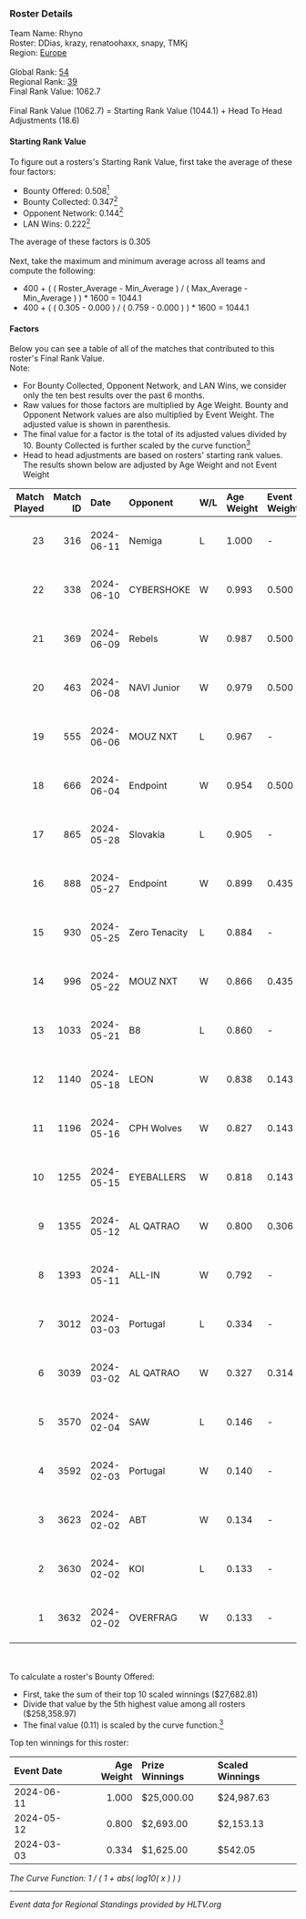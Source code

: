 ### Roster Details<br />
Team Name: Rhyno<br />
Roster: DDias, krazy, renatoohaxx, snapy, TMKj<br />
Region: [Europe]( ../standings_europe.md)<br />
<br />
Global Rank: [54](../standings_global.md)<br />
Regional Rank: [39]( ../standings_europe.md)<br />
Final Rank Value:  1062.7<br />
<br />
Final Rank Value (1062.7) = Starting Rank Value (1044.1) + Head To Head Adjustments (18.6)<br />

#### Starting Rank Value<br />
To figure out a rosters's Starting Rank Value, first take the average of these four factors:<br />
- Bounty Offered: 0.508[<sup>1</sup>](#table2)
- Bounty Collected: 0.347[<sup>2</sup>](#table1)
- Opponent Network: 0.144[<sup>2</sup>](#table1)
- LAN Wins: 0.222[<sup>2</sup>](#table1)

The average of these factors is 0.305<br />
<br />
Next, take the maximum and minimum average across all teams and compute the following:<br />
- 400 + ( ( Roster_Average - Min_Average ) / ( Max_Average - Min_Average ) ) * 1600 = 1044.1
- 400 + ( ( 0.305 - 0.000 ) / ( 0.759 - 0.000 ) ) * 1600 = 1044.1


#### Factors<br />
Below you can see a table of all of the matches that contributed to this roster's Final Rank Value.<br />
Note:<br />

- For Bounty Collected, Opponent Network, and LAN Wins, we consider only the ten best results over the past 6 months.
- Raw values for those factors are multiplied by Age Weight. Bounty and Opponent Network values are also multiplied by Event Weight. The adjusted value is shown in parenthesis.
- The final value for a factor is the total of its adjusted values divided by 10. Bounty Collected is further scaled by the curve function[<sup>3</sup>](#curveFunction)
- Head to head adjustments are based on rosters' starting rank values. The results shown below are adjusted by Age Weight and not Event Weight
<span id="table1"></span><br />


| Match Played | Match ID | Date       | Opponent      | W/L | Age Weight | Event Weight | Bounty Collected | Opponent Network | LAN Wins  | H2H Adj. | Roster                                 |
| -: | -: | :- | :- | :- | :- | :- | :- | :- | :- | -: | :- |
|           23 |      316 | 2024-06-11 | Nemiga        | L   | 1.000      | -            | -                | -                | -         |    -8.38 | DDias, krazy, renatoohaxx, snapy, TMKj |
|           22 |      338 | 2024-06-10 | CYBERSHOKE    | W   | 0.993      | 0.500        | 0.058 (0.029)    | 0.317 (0.158)    | 0 (0.000) |     7.70 | DDias, krazy, renatoohaxx, snapy, TMKj |
|           21 |      369 | 2024-06-09 | Rebels        | W   | 0.987      | 0.500        | 0.053 (0.026)    | 0.551 (0.272)    | 0 (0.000) |    17.68 | DDias, krazy, renatoohaxx, snapy, TMKj |
|           20 |      463 | 2024-06-08 | NAVI Junior   | W   | 0.979      | 0.500        | -                | 0.113 (0.055)    | 0 (0.000) |     2.29 | DDias, krazy, renatoohaxx, snapy, TMKj |
|           19 |      555 | 2024-06-06 | MOUZ NXT      | L   | 0.967      | -            | -                | -                | -         |   -10.63 | DDias, krazy, renatoohaxx, snapy, TMKj |
|           18 |      666 | 2024-06-04 | Endpoint      | W   | 0.954      | 0.500        | 0.017 (0.008)    | 0.524 (0.250)    | 0 (0.000) |    10.44 | DDias, krazy, renatoohaxx, snapy, TMKj |
|           17 |      865 | 2024-05-28 | Slovakia      | L   | 0.905      | -            | -                | -                | -         |   -18.09 | DDias, krazy, renatoohaxx, snapy, TMKj |
|           16 |      888 | 2024-05-27 | Endpoint      | W   | 0.899      | 0.435        | 0.017 (0.007)    | 0.524 (0.205)    | 0 (0.000) |     9.94 | DDias, krazy, renatoohaxx, snapy, TMKj |
|           15 |      930 | 2024-05-25 | Zero Tenacity | L   | 0.884      | -            | -                | -                | -         |   -11.88 | DDias, krazy, renatoohaxx, snapy, TMKj |
|           14 |      996 | 2024-05-22 | MOUZ NXT      | W   | 0.866      | 0.435        | 0.152 (0.057)    | 1.000 (0.376)    | 0 (0.000) |    14.59 | DDias, krazy, renatoohaxx, snapy, TMKj |
|           13 |     1033 | 2024-05-21 | B8            | L   | 0.860      | -            | -                | -                | -         |    -7.83 | DDias, krazy, renatoohaxx, snapy, TMKj |
|           12 |     1140 | 2024-05-18 | LEON          | W   | 0.838      | 0.143        | 0.010 (0.001)    | 0.167 (0.020)    | 0 (0.000) |     3.63 | DDias, krazy, renatoohaxx, snapy, TMKj |
|           11 |     1196 | 2024-05-16 | CPH Wolves    | W   | 0.827      | 0.143        | 0.006 (0.001)    | 0.197 (0.023)    | -         |     3.41 | DDias, krazy, renatoohaxx, snapy, TMKj |
|           10 |     1255 | 2024-05-15 | EYEBALLERS    | W   | 0.818      | 0.143        | 0.009 (0.001)    | 0.646 (0.076)    | -         |     8.68 | DDias, krazy, renatoohaxx, snapy, TMKj |
|            9 |     1355 | 2024-05-12 | AL QATRAO     | W   | 0.800      | 0.306        | 0.006 (0.001)    | 0.037 (0.009)    | 1 (0.800) |     4.10 | DDias, krazy, renatoohaxx, snapy, TMKj |
|            8 |     1393 | 2024-05-11 | ALL-IN        | W   | 0.792      | -            | -                | -                | 1 (0.792) |     1.45 | DDias, krazy, renatoohaxx, snapy, TMKj |
|            7 |     3012 | 2024-03-03 | Portugal      | L   | 0.334      | -            | -                | -                | -         |    -8.82 | DDias, krazy, renatoohaxx, snapy, TMKj |
|            6 |     3039 | 2024-03-02 | AL QATRAO     | W   | 0.327      | 0.314        | 0.006 (0.001)    | -                | 1 (0.327) |     1.57 | DDias, krazy, renatoohaxx, snapy, TMKj |
|            5 |     3570 | 2024-02-04 | SAW           | L   | 0.146      | -            | -                | -                | -         |    -1.03 | DDias, krazy, renatoohaxx, snapy, TMKj |
|            4 |     3592 | 2024-02-03 | Portugal      | W   | 0.140      | -            | -                | -                | -         |     0.72 | DDias, krazy, renatoohaxx, snapy, TMKj |
|            3 |     3623 | 2024-02-02 | ABT           | W   | 0.134      | -            | -                | -                | -         |     0.17 | DDias, krazy, renatoohaxx, snapy, TMKj |
|            2 |     3630 | 2024-02-02 | KOI           | L   | 0.133      | -            | -                | -                | -         |    -1.30 | DDias, krazy, renatoohaxx, snapy, TMKj |
|            1 |     3632 | 2024-02-02 | OVERFRAG      | W   | 0.133      | -            | -                | -                | -         |     0.23 | DDias, krazy, renatoohaxx, snapy, TMKj |

<br />
<span id="table2"></span><br />
To calculate a roster's Bounty Offered:<br />

- First, take the sum of their top 10 scaled winnings ($27,682.81)
- Divide that value by the 5th highest value among all rosters ($258,358.97)
- The final value (0.11) is scaled by the curve function.[<sup>3</sup>](#curveFunction)

Top ten winnings for this roster:<br />

| Event Date | Age Weight | Prize Winnings | Scaled Winnings |
| :- | -: | :- | :- |
| 2024-06-11 |      1.000 | $25,000.00     | $24,987.63      |
| 2024-05-12 |      0.800 | $2,693.00      | $2,153.13       |
| 2024-03-03 |      0.334 | $1,625.00      | $542.05         |


<span id="curveFunction"></span>_The Curve Function: 1 / ( 1 + abs( log10( x ) ) )_<br />

---
_Event data for Regional Standings provided by HLTV.org_<br />
